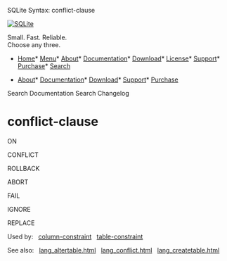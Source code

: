 




SQLite Syntax: conflict\-clause




[![SQLite](../images/sqlite370_banner.gif)](../index.html)


Small. Fast. Reliable.  
Choose any three.


* [Home](../index.html)* [Menu](javascript:void(0))* [About](../about.html)* [Documentation](../docs.html)* [Download](../download.html)* [License](../copyright.html)* [Support](../support.html)* [Purchase](../prosupport.html)* [Search](javascript:void(0))




* [About](../about.html)* [Documentation](../docs.html)* [Download](../download.html)* [Support](../support.html)* [Purchase](../prosupport.html)






Search Documentation
Search Changelog







# conflict\-clause










ON



CONFLICT



ROLLBACK

ABORT

FAIL

IGNORE

REPLACE





























  


Used by:   [column\-constraint](./column-constraint.html)   [table\-constraint](./table-constraint.html)  

See also:   [lang\_altertable.html](../lang_altertable.html)   [lang\_conflict.html](../lang_conflict.html)   [lang\_createtable.html](../lang_createtable.html)

